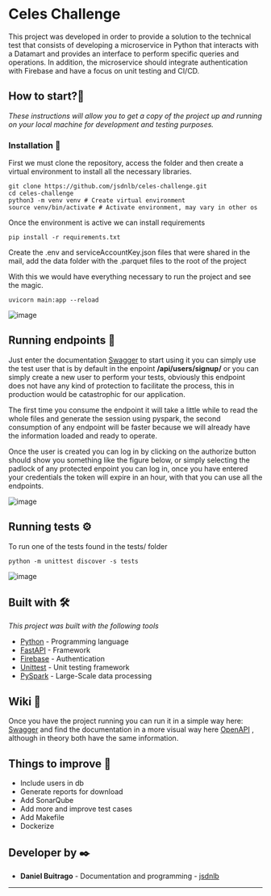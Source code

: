 # Celes Challenge

This project was developed in order to provide a solution to the technical test that consists of developing a microservice in Python that interacts with a Datamart and provides an interface to perform specific queries and operations. In addition, the microservice should integrate authentication with Firebase and have a focus on unit testing and CI/CD.

## How to start?🚀

_These instructions will allow you to get a copy of the project up and running on your local machine for development and testing purposes._

### Installation 🔧

First we must clone the repository, access the folder and then create a virtual environment to install all the necessary libraries.

```
git clone https://github.com/jsdnlb/celes-challenge.git
cd celes-challenge
python3 -m venv venv # Create virtual environment
source venv/bin/activate # Activate environment, may vary in other os
```

Once the environment is active we can install requirements

```
pip install -r requirements.txt
```

Create the .env and serviceAccountKey.json files that were shared in the mail, add the data folder with the .parquet files to the root of the project

With this we would have everything necessary to run the project and see the magic.

```
uvicorn main:app --reload
```

![image](https://github.com/jsdnlb/celes-challenge/assets/17171887/29403a99-e915-42e0-9fb9-ecb2ae45e6ff)

## Running endpoints 🔐

Just enter the documentation [Swagger](http://localhost:8000/docs#/) to start using it you can simply use the test user that is by default in the enpoint **/api/users/signup/** or you can simply create a new user to perform your tests, obviously this endpoint does not have any kind of protection to facilitate the process, this in production would be catastrophic for our application.

The first time you consume the endpoint it will take a little while to read the whole files and generate the session using pyspark, the second consumption of any endpoint will be faster because we will already have the information loaded and ready to operate.

Once the user is created you can log in by clicking on the authorize button should show you something like the figure below, or simply selecting the padlock of any protected enpoint you can log in, once you have entered your credentials the token will expire in an hour, with that you can use all the endpoints.

![image](https://github.com/jsdnlb/celes-challenge/assets/17171887/42510a48-0fb9-4c45-8268-d6f03465b639)

## Running tests ⚙️

To run one of the tests found in the tests/ folder

```
python -m unittest discover -s tests
```
![image](https://github.com/jsdnlb/celes-challenge/assets/17171887/84f3b4f0-a626-4238-9772-1846f9b08ae9)

## Built with 🛠️

_This project was built with the following tools_

* [Python](https://www.python.org/) - Programming language
* [FastAPI](https://fastapi.tiangolo.com/) - Framework
* [Firebase](https://firebase.google.com/docs/auth/) - Authentication
* [Unittest](https://docs.python.org/3/library/unittest.html) - Unit testing framework
* [PySpark](https://spark.apache.org/docs/latest/api/python/index.html) - Large-Scale data processing

## Wiki 📖

Once you have the project running you can run it in a simple way here: [Swagger](http://localhost:8000/docs#/) and find the documentation in a more visual way here [OpenAPI](http://localhost:8000/redoc) , although in theory both have the same information.

## Things to improve 🌟

* Include users in db
* Generate reports for download
* Add SonarQube
* Add more and improve test cases
* Add Makefile
* Dockerize

## Developer by ✒️

* **Daniel Buitrago** - Documentation and programming - [jsdnlb](https://github.com/jsdnlb)

---
